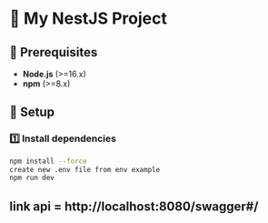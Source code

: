 # 🚀 My NestJS Project

## 📌 Prerequisites

- **Node.js** (>=16.x)
- **npm** (>=8.x)

## 🔧 Setup

### 1️⃣ Install dependencies

```sh
npm install --force
create new .env file from env example
npm run dev
```

## link api = http://localhost:8080/swagger#/
